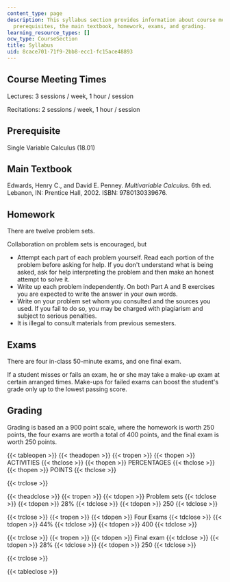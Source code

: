 ```yaml
---
content_type: page
description: This syllabus section provides information about course meeting times,
  prerequisites, the main textbook, homework, exams, and grading.
learning_resource_types: []
ocw_type: CourseSection
title: Syllabus
uid: 8cace701-71f9-2bb8-ecc1-fc15ace48893
---
```


Course Meeting Times
--------------------

Lectures: 3 sessions / week, 1 hour / session

Recitations: 2 sessions / week, 1 hour / session

Prerequisite
------------

Single Variable Calculus (18.01)

Main Textbook
-------------

Edwards, Henry C., and David E. Penney. _Multivariable Calculus_. 6th ed. Lebanon, IN: Prentice Hall, 2002. ISBN: 9780130339676.

Homework
--------

There are twelve problem sets.

Collaboration on problem sets is encouraged, but

*   Attempt each part of each problem yourself. Read each portion of the problem before asking for help. If you don't understand what is being asked, ask for help interpreting the problem and then make an honest attempt to solve it.
*   Write up each problem independently. On both Part A and B exercises you are expected to write the answer in your own words.
*   Write on your problem set whom you consulted and the sources you used. If you fail to do so, you may be charged with plagiarism and subject to serious penalties.
*   It is illegal to consult materials from previous semesters.

Exams
-----

There are four in-class 50-minute exams, and one final exam.

If a student misses or fails an exam, he or she may take a make-up exam at certain arranged times. Make-ups for failed exams can boost the student's grade only up to the lowest passing score.

Grading
-------

Grading is based an a 900 point scale, where the homework is worth 250 points, the four exams are worth a total of 400 points, and the final exam is worth 250 points.

{{< tableopen >}}
{{< theadopen >}}
{{< tropen >}}
{{< thopen >}}
ACTIVITIES
{{< thclose >}}
{{< thopen >}}
PERCENTAGES
{{< thclose >}}
{{< thopen >}}
POINTS
{{< thclose >}}

{{< trclose >}}

{{< theadclose >}}
{{< tropen >}}
{{< tdopen >}}
Problem sets
{{< tdclose >}}
{{< tdopen >}}
28%
{{< tdclose >}}
{{< tdopen >}}
250
{{< tdclose >}}

{{< trclose >}}
{{< tropen >}}
{{< tdopen >}}
Four Exams
{{< tdclose >}}
{{< tdopen >}}
44%
{{< tdclose >}}
{{< tdopen >}}
400
{{< tdclose >}}

{{< trclose >}}
{{< tropen >}}
{{< tdopen >}}
Final exam
{{< tdclose >}}
{{< tdopen >}}
28%
{{< tdclose >}}
{{< tdopen >}}
250
{{< tdclose >}}

{{< trclose >}}

{{< tableclose >}}